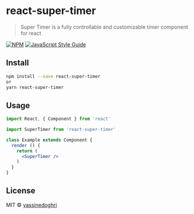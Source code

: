 # react-super-timer

> Super Timer is a fully controllable and customizable timer component for react

[![NPM](https://img.shields.io/npm/v/react-super-timer.svg)](https://www.npmjs.com/package/react-super-timer) [![JavaScript Style Guide](https://img.shields.io/badge/code_style-standard-brightgreen.svg)](https://standardjs.com)

## Install

```bash
npm install --save react-super-timer
or
yarn react-super-timer
```

## Usage

```jsx
import React, { Component } from 'react'

import SuperTimer from 'react-super-timer'

class Example extends Component {
  render () {
    return (
      <SuperTimer />
    )
  }
}
```

## License

MIT © [yassinedoghri](https://github.com/yassinedoghri)
